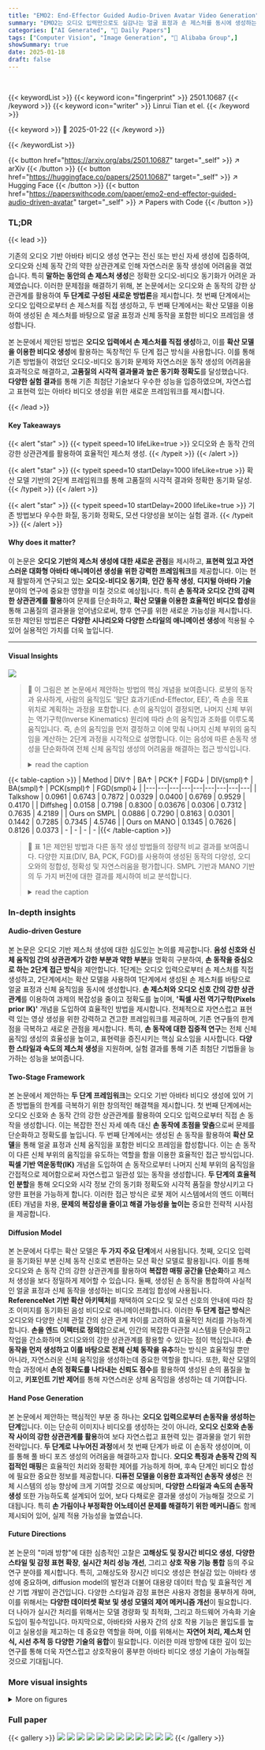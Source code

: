 ```yaml
---
title: "EMO2: End-Effector Guided Audio-Driven Avatar Video Generation"
summary: "EMO2는 오디오 입력만으로도 실감나는 얼굴 표정과 손 제스처를 동시에 생성하는 혁신적인 아바타 비디오 생성 모델입니다."
categories: ["AI Generated", "🤗 Daily Papers"]
tags: ["Computer Vision", "Image Generation", "🏢 Alibaba Group",]
showSummary: true
date: 2025-01-18
draft: false
---
```


<br>

{{< keywordList >}}
{{< keyword icon="fingerprint" >}} 2501.10687 {{< /keyword >}}
{{< keyword icon="writer" >}} Linrui Tian et el. {{< /keyword >}}
 
{{< keyword >}} 🤗 2025-01-22 {{< /keyword >}}
 
{{< /keywordList >}}

{{< button href="https://arxiv.org/abs/2501.10687" target="_self" >}}
↗ arXiv
{{< /button >}}
{{< button href="https://huggingface.co/papers/2501.10687" target="_self" >}}
↗ Hugging Face
{{< /button >}}
{{< button href="https://paperswithcode.com/paper/emo2-end-effector-guided-audio-driven-avatar" target="_self" >}}
↗ Papers with Code
{{< /button >}}




### TL;DR


{{< lead >}}

기존의 오디오 기반 아바타 비디오 생성 연구는 전신 또는 반신 자세 생성에 집중하여, 오디오와 신체 동작 간의 약한 상관관계로 인해 자연스러운 동작 생성에 어려움을 겪었습니다. 특히 **말하는 동안의 손 제스처 생성**은 정확한 오디오-비디오 동기화가 어려운 과제였습니다. 이러한 문제점을 해결하기 위해, 본 논문에서는 오디오와 손 동작의 강한 상관관계를 활용하여 **두 단계로 구성된 새로운 방법론**을 제시합니다.  첫 번째 단계에서는 오디오 입력으로부터 손 제스처를 직접 생성하고, 두 번째 단계에서는 확산 모델을 이용하여 생성된 손 제스처를 바탕으로 얼굴 표정과 신체 동작을 포함한 비디오 프레임을 생성합니다. 

본 논문에서 제안된 방법은 **오디오 입력에서 손 제스처를 직접 생성**하고, 이를 **확산 모델을 이용한 비디오 생성**에 활용하는 독창적인 두 단계 접근 방식을 사용합니다.  이를 통해 기존 방법들이 겪었던 오디오-비디오 동기화 문제와 자연스러운 동작 생성의 어려움을 효과적으로 해결하고, **고품질의 시각적 결과물과 높은 동기화 정확도**를 달성했습니다.  **다양한 실험 결과**를 통해 기존 최첨단 기술보다 우수한 성능을 입증하였으며, 자연스럽고 표현력 있는 아바타 비디오 생성을 위한 새로운 프레임워크를 제시합니다.

{{< /lead >}}


#### Key Takeaways

{{< alert "star" >}}
{{< typeit speed=10 lifeLike=true >}} 오디오와 손 동작 간의 강한 상관관계를 활용하여 효율적인 제스처 생성. {{< /typeit >}}
{{< /alert >}}

{{< alert "star" >}}
{{< typeit speed=10 startDelay=1000 lifeLike=true >}} 확산 모델 기반의 2단계 프레임워크를 통해 고품질의 시각적 결과와 정확한 동기화 달성. {{< /typeit >}}
{{< /alert >}}

{{< alert "star" >}}
{{< typeit speed=10 startDelay=2000 lifeLike=true >}} 기존 방법보다 우수한 화질, 동기화 정확도, 모션 다양성을 보이는 실험 결과. {{< /typeit >}}
{{< /alert >}}

#### Why does it matter?
이 논문은 **오디오 기반의 제스처 생성에 대한 새로운 관점**을 제시하고, **표현력 있고 자연스러운 대화형 아바타 애니메이션 생성을 위한 강력한 프레임워크**를 제공합니다. 이는 현재 활발하게 연구되고 있는 **오디오-비디오 동기화**, **인간 동작 생성**, **디지털 아바타 기술** 분야의 연구에 중요한 영향을 미칠 것으로 예상됩니다. 특히 **손 동작과 오디오 간의 강력한 상관관계를 활용**하여 문제를 단순화하고, **확산 모델을 이용한 효율적인 비디오 합성**을 통해 고품질의 결과물을 얻어냄으로써, 향후 연구를 위한 새로운 가능성을 제시합니다.  또한 제안된 방법론은 **다양한 시나리오와 다양한 스타일의 애니메이션 생성**에 적용될 수 있어 실용적인 가치를 더욱 높입니다.

------
#### Visual Insights



![](https://arxiv.org/html/2501.10687/extracted/6139890/pics/motivation.png)

> 🔼 이 그림은 본 논문에서 제안하는 방법의 핵심 개념을 보여줍니다. 로봇의 동작과 유사하게, 사람의 움직임도 '말단 효과기(End-Effector, EE)', 즉 손을 목표 위치로 계획하는 과정을 포함합니다.  손의 움직임이 결정되면, 나머지 신체 부위는 역기구학(Inverse Kinematics) 원리에 따라 손의 움직임과 조화를 이루도록 움직입니다.  즉, 손의 움직임을 먼저 결정하고 이에 맞춰 나머지 신체 부위의 움직임을 계산하는 2단계 과정을 시각적으로 설명합니다.  이는 음성에 따른 손동작 생성을 단순화하여 전체 신체 움직임 생성의 어려움을 해결하는 접근 방식입니다.
> <details>
> <summary>read the caption</summary>
> Figure 1: The motivation behind our method. Human motion, similar to that of robots, involves planning the ”end-effector” (EE), typically the hands, towards the target position. The rest of the body then cooperates accordingly with the EE, abiding by inverse kinematics principles.
> </details>





{{< table-caption >}}
| Method | DIV↑ | BA↑ | PCK↑ | FGD↓ | DIV(smpl)↑ | BA(smpl)↑ | PCK(smpl)↑ | FGD(smpl)↓ |
|---|---|---|---|---|---|---|---|---|
| Talkshow | 0.0961 | 0.6743 | 0.7872 | 0.0329 | 0.0400 | 0.6769 | 0.9529 | 0.4170 |
| Diffsheg | 0.0158 | 0.7198 | 0.8300 | 0.03676 | 0.0306 | 0.7312 | 0.7635 | 4.2189 |
| Ours on SMPL | 0.0886 | 0.7290 | 0.8163 | 0.0301 | 0.1442 | 0.7285 | 0.7345 | 4.5746 |
| Ours on MANO | 0.1345 | 0.7626 | 0.8126 | 0.0373 | - | - | - | - |{{< /table-caption >}}

> 🔼 표 1은 제안된 방법과 다른 동작 생성 방법들의 정량적 비교 결과를 보여줍니다.  다양한 지표(DIV, BA, PCK, FGD)를 사용하여 생성된 동작의 다양성, 오디오와의 정합성, 정확성 및 자연스러움을 평가합니다.  SMPL 기반과 MANO 기반의 두 가지 버전에 대한 결과를 제시하여 비교 분석합니다.
> <details>
> <summary>read the caption</summary>
> Table 1: The Quantitative comparisons with other motion generation methods.
> </details>





### In-depth insights


#### Audio-driven Gesture
본 논문은 오디오 기반 제스처 생성에 대한 심도있는 논의를 제공합니다. **음성 신호와 신체 움직임 간의 상관관계가 강한 부분과 약한 부분**을 명확히 구분하여, **손 동작을 중심으로 하는 2단계 접근 방식**을 제안합니다.  1단계는 오디오 입력으로부터 손 제스처를 직접 생성하고, 2단계에서는 확산 모델을 사용하여 1단계에서 생성된 손 제스처를 바탕으로 얼굴 표정과 신체 움직임을 동시에 생성합니다.  **손 제스처와 오디오 신호 간의 강한 상관관계**를 이용하여 과제의 복잡성을 줄이고 정확도를 높이며, **'픽셀 사전 역기구학(Pixels prior IK)'** 개념을 도입하여 효율적인 방법을 제시합니다.  전체적으로 자연스럽고 표현력 있는 영상 생성을 위한 강력하고 견고한 프레임워크를 제공하며, 기존 연구들의 한계점을 극복하고 새로운 관점을 제시합니다. 특히, **손 동작에 대한 집중적 연구**는 전체 신체 움직임 생성의 효율성을 높이고, 표현력을 증진시키는 핵심 요소임을 시사합니다.  **다양한 스타일과 속도의 제스처 생성**을 지원하며, 실험 결과를 통해 기존 최첨단 기법들을 능가하는 성능을 보여줍니다.

#### Two-Stage Framework
본 논문에서 제안하는 **두 단계 프레임워크**는 오디오 기반 아바타 비디오 생성에 있어 기존 방법들의 한계를 극복하기 위한 창의적인 해결책을 제시합니다. 첫 번째 단계에서는 오디오 신호와 손 동작 간의 강한 상관관계를 활용하여 오디오 입력으로부터 직접 손 동작을 생성합니다. 이는 복잡한 전신 자세 예측 대신 **손 동작에 초점을 맞춤**으로써 문제를 단순화하고 정확도를 높입니다. 두 번째 단계에서는 생성된 손 동작을 활용하여 **확산 모델**을 통해 얼굴 표정과 신체 움직임을 포함한 비디오 프레임을 합성합니다. 이는 손 동작이 다른 신체 부위의 움직임을 유도하는 역할을 함을 이용한 효율적인 접근 방식입니다. **픽셀 기반 역운동학(IK)** 개념을 도입하여 손 동작으로부터 나머지 신체 부위의 움직임을 간접적으로 제어함으로써 자연스럽고 일관성 있는 동작을 생성합니다.  **두 단계의 효율적인 분할**을 통해 오디오와 시각 정보 간의 동기화 정확도와 시각적 품질을 향상시키고 다양한 표현을 가능하게 합니다.  이러한 접근 방식은 로봇 제어 시스템에서의 엔드 이펙터(EE) 개념을 차용, **문제의 복잡성을 줄이고 해결 가능성을 높이는** 중요한 전략적 시사점을 제공합니다.

#### Diffusion Model
본 논문에서 다루는 확산 모델은 **두 가지 주요 단계**에서 사용됩니다. 첫째, 오디오 입력을 동기화된 부분 신체 동작 신호로 변환하는 모션 확산 모델로 활용됩니다. 이를 통해 오디오와 손 동작 간의 강한 상관관계를 활용하여 **복잡한 매핑 공간을 단순화**하고 제스처 생성을 보다 정밀하게 제어할 수 있습니다. 둘째, 생성된 손 동작을 통합하여 사실적인 얼굴 표정과 신체 동작을 생성하는 비디오 프레임 합성에 사용됩니다.  **ReferenceNet 기반 확산 아키텍처**를 채택하여 오디오 및 모션 신호의 안내에 따라 참조 이미지를 동기화된 음성 비디오로 애니메이션화합니다.  이러한 **두 단계 접근 방식**은 오디오와 다양한 신체 관절 간의 상관 관계 차이를 고려하여 효율적인 처리를 가능하게 합니다.  **손을 엔드 이펙터로 정의**함으로써,  인간의 복잡한 다관절 시스템을 단순화하고 작업을 간소화하며 오디오와의 강한 상관관계를 활용할 수 있다는 점이 핵심입니다.  **손 동작을 먼저 생성하고 이를 바탕으로 전체 신체 동작을 유추**하는 방식은 효율적일 뿐만 아니라, 자연스러운 신체 움직임을 생성하는데 중요한 역할을 합니다.  또한,  확산 모델의 학습 과정에서 **손의 정확도를 나타내는 신뢰도 점수**를 활용하여 생성된 손의 품질을 높이고,  **키포인트 기반 제어**를 통해 자연스러운 상체 움직임을 생성하는 데 기여합니다.

#### Hand Pose Generation
본 논문에서 제안하는 핵심적인 부분 중 하나는 **오디오 입력으로부터 손동작을 생성하는 단계**입니다. 이는 단순히 이미지나 비디오를 생성하는 것이 아니라, **오디오 신호와 손동작 사이의 강한 상관관계를 활용**하여 보다 자연스럽고 표현력 있는 결과물을 얻기 위한 전략입니다.  **두 단계로 나누어진 과정**에서 첫 번째 단계가 바로 이 손동작 생성이며, 이를 통해 풀 바디 포즈 생성의 어려움을 해결하고자 합니다.  **오디오 특징과 손동작 간의 직접적인 매핑**은 효율적인 처리와 정확한 제어를 가능하게 하며, 후속 단계인 비디오 합성에 필요한 중요한 정보를 제공합니다.  **디퓨전 모델을 이용한 효과적인 손동작 생성**은 전체 시스템의 성능 향상에 크게 기여할 것으로 예상되며, **다양한 스타일과 속도의 손동작 생성** 또한 가능하도록 설계되어 있어, 보다 다채로운 결과물 생성이 가능해질 것으로 기대됩니다.  특히 **손 가림이나 부정확한 어노테이션 문제를 해결하기 위한 메커니즘**도 함께 제시되어 있어, 실제 적용 가능성을 높였습니다.

#### Future Directions
본 논문의 "미래 방향"에 대한 심층적인 고찰은 **고해상도 및 장시간 비디오 생성**, **다양한 스타일 및 감정 표현 확장**, **실시간 처리 성능 개선**, 그리고 **상호 작용 기능 통합** 등의 주요 연구 분야를 제시합니다.  특히, 고해상도와 장시간 비디오 생성은 현실감 있는 아바타 생성에 중요하며, diffusion model의 발전과 더불어 대용량 데이터 학습 및 효율적인 계산 기법 개발이 관건입니다. 다양한 스타일과 감정 표현은 사용자 경험을 풍부하게 하며, 이를 위해서는 **다양한 데이터셋 확보 및 생성 모델의 제어 메커니즘 개선**이 필요합니다.  더 나아가 실시간 처리를 위해서는 모델 경량화 및 최적화, 그리고 하드웨어 가속화 기술 도입이 필수적입니다.  마지막으로, 아바타와 사용자 간의 상호 작용 기능은 몰입도를 높이고 실용성을 제고하는 데 중요한 역할을 하며, 이를 위해서는 **자연어 처리, 제스처 인식, 시선 추적 등 다양한 기술의 융합**이 필요합니다.  이러한 미래 방향에 대한 깊이 있는 연구를 통해 더욱 자연스럽고 상호작용이 풍부한 아바타 비디오 생성 기술이 가능해질 것으로 기대됩니다.


### More visual insights

<details>
<summary>More on figures
</summary>


![](https://arxiv.org/html/2501.10687/extracted/6139890/pics/pipeline_stage1.png)

> 🔼 그림 2는 제1단계 손 동작 생성 프레임워크의 개요를 보여줍니다. 이 프레임워크는 여러 DiT 블록을 백본으로 사용합니다. 오디오 임베딩은 교차 어텐션을 통해 주입되고, 스타일 및 속도 임베딩은 시간 단계에 추가됩니다. 이전 모션 잠재 시퀀스는 현재 노이즈 모션 잠재 시퀀스에 연결되어 부드러운 전환을 제공합니다. 보이지 않는 손 프레임을 가리는 손 마스크는 노이즈 모션 잠재값에 직접 추가됩니다.  즉, 오디오 정보, 스타일, 속도, 그리고 이전 프레임의 정보를 활용하여 현재 프레임의 손 동작을 생성하는 과정을 보여줍니다.  손이 보이지 않는 부분은 마스크로 처리되어 생성 과정의 정확도를 높입니다.
> <details>
> <summary>read the caption</summary>
> Figure 2: Overview of the stage 1 hand motion generation framework. The framework includes serveral DiT blocks as backbone. Audio embeddings are injected via cross-attention, style and speed embeddings are added on timestep, previous motion latent sequence is concatenated on current noisy motion latent sequence for smooth transition. Hand masks that mask out invisible hands frames are directly added on noisy motion latent.
> </details>



![](https://arxiv.org/html/2501.10687/extracted/6139890/pics/pipeline_stage2.png)

> 🔼 이 그림은 논문의 3.4절 'Co-Speech Video Generation' 섹션에 속하며, 오디오 기반 아바타 비디오 생성의 두 번째 단계인 프레임 생성 파이프라인을 보여줍니다.  Parallel Reference Network 구조를 기반으로, ReferenceNet은 참조 이미지와 모션 프레임에서 시각적 특징을 추출합니다. 1단계에서 생성된 MANO 맵과 키포인트 맵은 잡음 제거 백본 네트워크를 통해 전달되어 캐릭터의 움직임을 안내합니다. 또한, 학습 가능한 손 신뢰도 임베딩은 생성된 손의 품질을 향상시키고, 오디오 임베딩은 오디오와 시각적 요소 간의 동기화를 보장합니다.  간단히 말해, 오디오와 1단계에서 생성된 손 동작 정보를 바탕으로 실제 같은 얼굴 표정과 신체 움직임을 가진 아바타 비디오를 생성하는 과정을 보여주는 그림입니다.
> <details>
> <summary>read the caption</summary>
> Figure 3:  The overview of the Stage 2 video generation pipeline, which is based on the Parallel Reference Network structure. The ReferenceNet extracts visual features from both the reference image and motion frames. The MANO maps and keypoint maps generated in Stage 1 are passed through the denoising Backbone Network to guide the character’s motion. Additionally, trainable hand confidence embeddings enhance the quality of the generated hands. The audio embeddings are injected to ensure synchronization between audio and visual elements.
> </details>



![](https://arxiv.org/html/2501.10687/extracted/6139890/pics/distri_comp.png)

> 🔼 그림 4는 Talkshow 데이터셋을 기반으로 다양한 동시 발화 제스처 생성 방법에서 생성된 손의 위치 분포를 보여줍니다. 왼쪽부터 순서대로 제안된 MANO 기반 방법, 제안된 SMPL 기반 방법, Talkshow, Diffsheg의 결과가 나타나 있습니다. 이 그림은 각 방법의 손 위치 생성의 다양성과 정확성을 시각적으로 비교하여, 제안된 방법의 우수성을 보여주는 역할을 합니다. 특히, 제안된 MANO 기반 방법은 더욱 다양하고 자연스러운 손의 움직임을 생성하는 것을 확인할 수 있습니다.
> <details>
> <summary>read the caption</summary>
> Figure 4:  The distribution of the generated hand positions from co-speech gesture generation methods based on Talkshow dataset. From left to right: Ours MANO based,Ours SMPL based, Talkshow, Diffsheg.
> </details>



![](https://arxiv.org/html/2501.10687/extracted/6139890/pics/quality_emtd2.png)

> 🔼 이 그림은 EMTD 데이터셋을 기반으로 자세 기반 신체 애니메이션 방법들과 제안된 방법의 질적 비교를 보여줍니다.  그림은 기준 이미지, EchoMimicV2, MimicMotion, 그리고 제안된 방법(손 신뢰도 고려 여부에 따른 두 가지 버전)을 사용한 결과 비디오 프레임들을 보여주어 각 방법의 시각적 결과를 비교 분석할 수 있도록 합니다. 특히 손의 자연스러움과 움직임의 다양성, 그리고 얼굴 표정의 자연스러움 등을 중점적으로 비교하여 제안된 방법의 우수성을 시각적으로 보여주는 데 초점을 맞추고 있습니다.
> <details>
> <summary>read the caption</summary>
> Figure 5: The qualitative comparisons with pose-driven body animation methods, based on the EMTD dataset.
> </details>



![](https://arxiv.org/html/2501.10687/extracted/6139890/pics/quality_demo.png)

> 🔼 그림 6은 오디오 기반 신체 애니메이션 방법들과 제안된 방법의 비교 결과를 보여줍니다.  각 방법의 결과 영상은 참조 이미지와 함께 제시되어,  얼굴 표정, 손동작, 신체 움직임 등의 자연스러움과 오디오와의 동기화 정도를 시각적으로 비교할 수 있게 합니다. 특히, 제안된 방법의 결과는 다른 방법들에 비해 더욱 자연스럽고 사실적인 신체 움직임과 오디오 동기화를 보여줍니다.
> <details>
> <summary>read the caption</summary>
> Figure 6: The qualitative comparisons with audio-driven body animation methods.
> </details>



</details>






### Full paper

{{< gallery >}}
<img src="paper_images/1.png" class="grid-w50 md:grid-w33 xl:grid-w25" />
<img src="paper_images/2.png" class="grid-w50 md:grid-w33 xl:grid-w25" />
<img src="paper_images/3.png" class="grid-w50 md:grid-w33 xl:grid-w25" />
<img src="paper_images/4.png" class="grid-w50 md:grid-w33 xl:grid-w25" />
<img src="paper_images/5.png" class="grid-w50 md:grid-w33 xl:grid-w25" />
<img src="paper_images/6.png" class="grid-w50 md:grid-w33 xl:grid-w25" />
<img src="paper_images/7.png" class="grid-w50 md:grid-w33 xl:grid-w25" />
<img src="paper_images/8.png" class="grid-w50 md:grid-w33 xl:grid-w25" />
<img src="paper_images/9.png" class="grid-w50 md:grid-w33 xl:grid-w25" />
<img src="paper_images/10.png" class="grid-w50 md:grid-w33 xl:grid-w25" />
<img src="paper_images/11.png" class="grid-w50 md:grid-w33 xl:grid-w25" />
<img src="paper_images/12.png" class="grid-w50 md:grid-w33 xl:grid-w25" />
{{< /gallery >}}